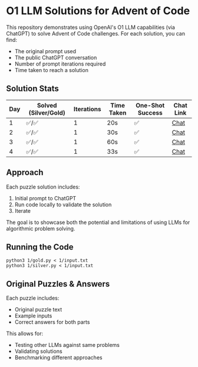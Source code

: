 # O1 LLM Solutions for Advent of Code

This repository demonstrates using OpenAI's O1 LLM capabilities (via ChatGPT) to solve Advent of Code challenges. For each solution, you can find:

- The original prompt used
- The public ChatGPT conversation
- Number of prompt iterations required
- Time taken to reach a solution

## Solution Stats

| Day | Solved (Silver/Gold) | Iterations | Time Taken | One-Shot Success | Chat Link |
|-----|---------------------|------------|------------|------------------|-----------|
| 1   | ✅/✅               | 1          | 20s        | ✅               | [Chat](https://chatgpt.com/share/674c9de5-1d4c-8005-8b67-2bb1029cb4b9) |
| 2   | ✅/✅               | 1          | 30s        | ✅               | [Chat](https://chatgpt.com/share/674d42f4-1424-8005-826b-453db70d2645) |
| 3   | ✅/✅               | 1          | 60s        | ✅               | [Chat](https://chatgpt.com/share/674ea076-a0f4-8005-944d-2653f0991c5c) |
| 4   | ✅/✅               | 1          | 33s        | ✅               | [Chat](https://chatgpt.com/share/67504736-fc5c-8005-a5b7-b4e8ddb0c854) |

## Approach

Each puzzle solution includes:
1. Initial prompt to ChatGPT
2. Run code locally to validate the solution
3. Iterate

The goal is to showcase both the potential and limitations of using LLMs for algorithmic problem solving.

## Running the Code

```
python3 1/gold.py < 1/input.txt
python3 1/silver.py < 1/input.txt
```

## Original Puzzles & Answers

Each puzzle includes:
- Original puzzle text
- Example inputs
- Correct answers for both parts

This allows for:
- Testing other LLMs against same problems
- Validating solutions
- Benchmarking different approaches
